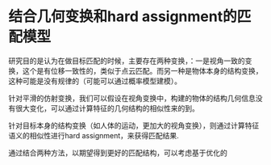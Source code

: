 # 结合几何变换和hard assignment的匹配模型



研究目的是认为在做目标匹配的时候，主要存在两种变换，：一是视角一致的变换，这个是有位移一致性的，类似于点云匹配。而另一种是物体本身的结构变换，这种可能是没有规律的（可能可以通过概率模型建模）。



针对平滑的仿射变换，我们可以假设在视角变换中，构建的物体的结构几何信息没有很大变化，可以通过计算特征的几何结构的相似性来的到。

针对目标本身的结构变换（如人体的运动，更加大的视角变换），则通过计算特征语义的相似性进行hard assignment，来获得匹配结果.

通过结合两种方法，以期望得到更好的匹配结构，可以考虑基于优化的

